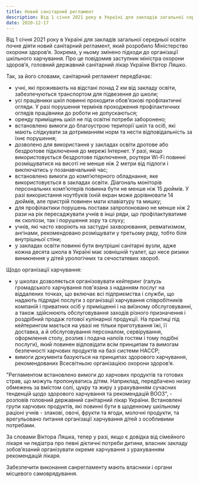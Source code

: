 ```yaml
---
title: Новий санітарний регламент
description: Від 1 січня 2021 року в Україні для закладів загальної середньої освіти почне діяти новий санітарний регламент
date: 2020-12-17
---
```


Від 1 січня 2021 року в Україні для закладів загальної середньої освіти почне діяти новий санітарний регламент, який розробило Міністерство охорони здоров’я. Зокрема, у ньому змінено підходи до організації шкільного харчування. Про це  повідомив заступник міністра охорони здоров’я, головний державний санітарний лікар України Віктор Ляшко.

Так, за його словами, санітарний регламент передбачає:

- учні, які проживають на відстані понад 2 км від закладу освіти, забезпечуються транспортом для підвезення до школи;
- усі працівники шкіл повинні проходити обов’язкові профілактичні огляди. У разі порушення термінів проходження профілактичних оглядів працівники до роботи не допускаються;
- оренду приміщень шкіл не під освітні потреби заборонено;
- встановлено вимоги до благоустрою території шкіл та осіб, які мають слідкувати за дотриманням норм та нести відповідальність за їхнє порушення;
- дозволено для використання у закладах освіти дротове або бездротове підключення до мережі Інтернет. У разі, якщо використовується бездротове підключення, роутери Wi-Fi повинні розміщуватися на висоті не менше ніж 2 метри від підлоги і виключатись у позанавчальний час;
- встановлено вимоги до комп’ютерного обладнання, яке використовується в закладах освіти. Діагональ моніторів персональних комп’ютерів повинна бути не менше ніж 15 дюймів. У разі використання ноутбуків їхній екран може дорівнювати 14 дюймів, але пристрій повинен мати клавіатуру та мишку;
- для профілактики порушень постави запропоновано не менше ніж 2 рази на рік пересаджувати учнів в інші ряди, що профілактуватиме як сколіози, так і порушення зору та слуху;
- учнів, які часто хворіють на застудні захворювання, ревматизмом, ангінами, рекомендовано розміщувати у третьому ряду, тобто біля внутрішньої стіни;
- у закладах освіти повинні бути внутрішні санітарні вузли, адже кожна десята школа в Україні має зовнішній туалет, що несе ризики виникнення у дітей урологічних та сечостатевих хвороб.

Щодо організації харчування:

- у школах дозволяється організовувати кейтеринг (галузь громадського харчування пов'язана з наданням послуг на віддалених точках, що включає всі підприємства і служби, що надають підрядні послуги з організації харчування  співробітників компаній і приватних осіб у приміщенні і на виїзному обслуговуванні, а також здійснюють обслуговування заходів різного призначення і роздрібний продаж готової кулінарної продукції. На практиці під кейтерингом мається на увазі не тільки приготування їжі, її доставка, а й обслуговування персоналом, сервірування, оформлення столу, розлив і подача напоїв гостям і тому подібні послуги), який повинен відповідати всім принципам та вимогам безпечності харчових продуктів на базі системи НАССР;
- вимоги документа базуються на принципах здорового харчування, рекомендованих Всесвітньою організацією охорони здоров’я.

"Регламентом встановлено вимоги до харчових продуктів та готових страв, що можуть пропонуватись дітям. Наприклад, передбачено низку обмежень за вмістом солі, цукру та жиру з урахуванням сучасних тенденцій щодо здорового харчування та рекомендацій ВООЗ", - розповів головний державний санітарний лікар України. Встановлені групи харчових продуктів, які повинні бути в щоденному шкільному раціоні учнів - злакові, овочі, фрукти та ягоди, молочні продукти, та врегульовано питання організації харчування дітей з особливими потребами.

За словами Віктора Ляшка, тепер у разі, якщо є довідка від сімейного лікаря чи педіатра про певні дієтичні потреби дитини, власник закладу зобов’язаний організувати окреме харчування з урахуванням рекомендацій лікаря.

Забезпечити виконання санрегламенту мають власники і органи місцевого самоврядування. 


